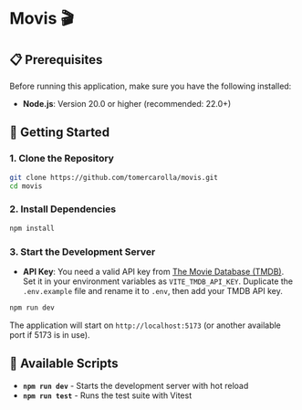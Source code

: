 # Movis 🎬

## 📋 Prerequisites

Before running this application, make sure you have the following installed:

- **Node.js**: Version 20.0 or higher (recommended: 22.0+)

## 🚀 Getting Started

### 1. Clone the Repository

```bash
git clone https://github.com/tomercarolla/movis.git
cd movis
```

### 2. Install Dependencies

```bash
npm install
```

### 3. Start the Development Server

- **API Key**: You need a valid API key from [The Movie Database (TMDB)](https://www.themoviedb.org/documentation/api).
  Set it in your environment variables as `VITE_TMDB_API_KEY`. Duplicate the `.env.example` file and rename it to
  `.env`, then add your TMDB API key.

```bash
npm run dev
```

The application will start on `http://localhost:5173` (or another available port if 5173 is in use).

## 📝 Available Scripts

- **`npm run dev`** - Starts the development server with hot reload
- **`npm run test`** - Runs the test suite with Vitest